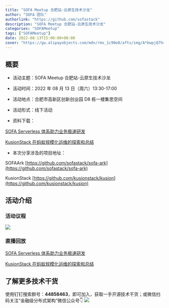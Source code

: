 ```yaml
---
title: "SOFA Meetup 合肥站-云原生技术沙龙"
author: "SOFA 团队"
authorlink: "https://github.com/sofastack"
description: "SOFA Meetup 合肥站-云原生技术沙龙"
categories: "SOFAMeetup"
tags: ["SOFAMeetup"]
date: 2022-08-13T15:00:00+08:00
cover: "https://gw.alipayobjects.com/mdn/rms_1c90e8/afts/img/A*bwpjQ7h41uIAAAAAAAAAAAAAARQnAQ"
---
```


## 概要

- 活动主题：SOFA Meetup 合肥站-云原生技术沙龙

- 活动时间：2022 年 08 月 13 日（周六）13:30-17:00

- 活动地点：合肥市高新区创新创业园 D8 栋一楼集思空间

- 活动形式：线下活动

- 资料下载：

[SOFA Serverless 体系助力业务极速研发](https://gw.alipayobjects.com/os/bmw-prod/29c18142-ed8f-4e64-825e-5f2e7a0008cd.pdf)

[KusionStack 在蚂蚁规模化运维的探索和总结](https://gw.alipayobjects.com/os/bmw-prod/30f4e57c-19e4-48e7-b760-4ba92242f44c.pdf)

- 本次分享涉及的项目地址：

SOFAArk
[https://github.com/sofastack/sofa-ark](https://github.com/sofastack/sofa-ark)

KusionStack
[https://github.com/kusionstack/kusion](https://github.com/kusionstack/kusion)

## 活动介绍

### 活动议程

![](https://gw.alipayobjects.com/mdn/rms_1c90e8/afts/img/A*taODSaQ0WLoAAAAAAAAAAAAAARQnAQ)

### 直播回放

[SOFA Serverless 体系助力业务极速研发](https://www.bilibili.com/video/BV1Ld4y1P7VK/?vd_source=65cf108a3fb8e9985d41bd64c5448f63)

[KusionStack 在蚂蚁规模化运维的探索和总结](https://www.bilibili.com/video/BV1p14y147cT/?vd_source=65cf108a3fb8e9985d41bd64c5448f63)

## 了解更多技术干货

使用钉钉搜索群号：**44858463**，即可加入，获取一手开源技术干货；或微信扫码关注“金融级分布式架构”微信公众号👇
![](https://gw.alipayobjects.com/mdn/rms_1c90e8/afts/img/A*_a06Q7zMKnwAAAAAAAAAAAAAARQnAQ)
